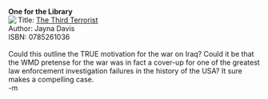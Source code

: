 <b>One for the Library</b>
<br /><img src="http://content.sirsi.net/uhtbin/getenrich/0785261036/COVER_FULL" align="left" /> Title: <a href="http://www.amazon.com/exec/obidos/ASIN/0785261036/qid%3D1091728963/sr%3D11-1/ref%3Dsr%5F11%5F1/104-0706079-0483121">The Third Terrorist</a>
<br />Author: Jayna Davis
<br />ISBN: 0785261036
<br />
<br />Could this outline the TRUE motivation for the war on Iraq? Could it be that the WMD pretense for the war was in fact a cover-up for one of the greatest law enforcement investigation failures in the history of the USA? It sure makes a compelling case.
<br />-m
<br />
<br />
<br /><span style="font-family:Helvetica;font-size:85%;"><span style="font-family:Helvetica;font-size:85%;"><b></b>               </span></span><span style="font-family:Helvetica;font-size:85%;"><span style="font-family:Helvetica;font-size:85%;">               </span></span>